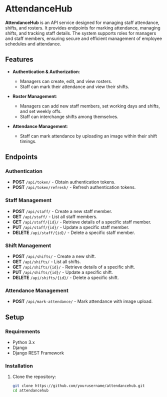 # AttendanceHub

**AttendanceHub** is an API service designed for managing staff attendance, shifts, and rosters. It provides endpoints for marking attendance, managing shifts, and tracking staff details. The system supports roles for managers and staff members, ensuring secure and efficient management of employee schedules and attendance.

## Features

- **Authentication & Authorization**: 
  - Managers can create, edit, and view rosters.
  - Staff can mark their attendance and view their shifts.

- **Roster Management**:
  - Managers can add new staff members, set working days and shifts, and set weekly offs.
  - Staff can interchange shifts among themselves.

- **Attendance Management**:
  - Staff can mark attendance by uploading an image within their shift timings.

## Endpoints

### Authentication

- **POST** `/api/token/` - Obtain authentication tokens.
- **POST** `/api/token/refresh/` - Refresh authentication tokens.

### Staff Management

- **POST** `/api/staff/` - Create a new staff member.
- **GET** `/api/staff/` - List all staff members.
- **GET** `/api/staff/{id}/` - Retrieve details of a specific staff member.
- **PUT** `/api/staff/{id}/` - Update a specific staff member.
- **DELETE** `/api/staff/{id}/` - Delete a specific staff member.

### Shift Management

- **POST** `/api/shifts/` - Create a new shift.
- **GET** `/api/shifts/` - List all shifts.
- **GET** `/api/shifts/{id}/` - Retrieve details of a specific shift.
- **PUT** `/api/shifts/{id}/` - Update a specific shift.
- **DELETE** `/api/shifts/{id}/` - Delete a specific shift.

### Attendance Management

- **POST** `/api/mark-attendance/` - Mark attendance with image upload.

## Setup

### Requirements

- Python 3.x
- Django
- Django REST Framework

### Installation

1. Clone the repository:
   ```bash
   git clone https://github.com/yourusername/attendancehub.git
   cd attendancehub
